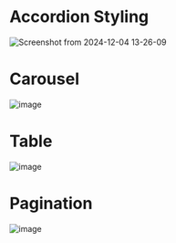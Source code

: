 # Accordion Styling
![Screenshot from 2024-12-04 13-26-09](https://github.com/user-attachments/assets/9d1d37a7-7f1c-462a-87b6-4841e7ca5604)

# Carousel
![image](https://github.com/user-attachments/assets/f96d22c3-426c-4b28-a2da-e3bc7037f36c)

# Table
![image](https://github.com/user-attachments/assets/492f95d7-0e82-4105-afc5-295a8fe7b6b0)

# Pagination
![image](https://github.com/user-attachments/assets/190a6e79-2acf-4f7d-9f23-6eb766f26b93)